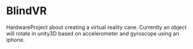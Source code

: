 # BlindVR
HardwareProject about creating a virtual reality cane. Currently an object will rotate in unity3D based on accelerometer and gyroscope using an iphone. 
